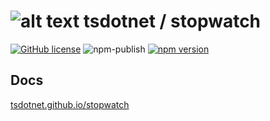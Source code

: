 # ![alt text](https://avatars1.githubusercontent.com/u/64487547?s=30 "tsdotnet") tsdotnet / stopwatch

[![GitHub license](https://img.shields.io/badge/license-MIT-blue.svg?style=flat-square)](https://github.com/tsdotnet/stopwatch/blob/master/LICENSE)
![npm-publish](https://github.com/tsdotnet/stopwatch/workflows/npm-publish/badge.svg)
[![npm version](https://img.shields.io/npm/v/@tsdotnet/stopwatch.svg?style=flat-square)](https://www.npmjs.com/package/@tsdotnet/stopwatch)



## Docs

[tsdotnet.github.io/stopwatch](https://tsdotnet.github.io/stopwatch/)
